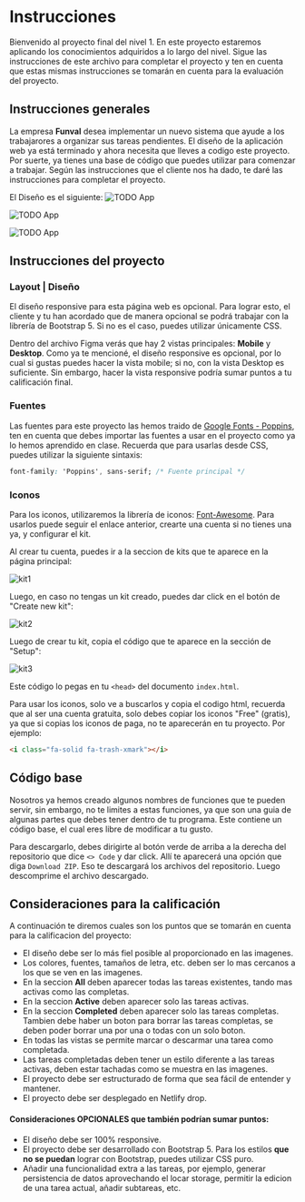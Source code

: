 # Instrucciones

Bienvenido al proyecto final del nivel 1. En este proyecto estaremos aplicando los conocimientos adquiridos a lo largo del nivel. Sigue las instrucciones de este archivo para completar el proyecto y ten en cuenta que estas mismas instrucciones se tomarán en cuenta para la evaluación del proyecto.

## Instrucciones generales

La empresa **Funval** desea implementar un nuevo sistema que ayude a los trabajarores a organizar sus tareas pendientes. El diseño de la aplicación web ya está terminado y ahora necesita que lleves a codigo este proyecto. Por suerte, ya tienes una base de código que puedes utilizar para comenzar a trabajar. Según las instrucciones que el cliente nos ha dado, te daré las instrucciones para completar el proyecto.

El Diseño es el siguiente: ![TODO App](./design/result-1.png)

![TODO App](./design/result-2.png)

![TODO App](./design/result-3.png)

## Instrucciones del proyecto

### Layout | Diseño

El diseño responsive para esta página web es opcional. Para lograr esto, el cliente y tu han acordado que de manera opcional se podrá trabajar con la librería de Bootstrap 5. Si no es el caso, puedes utilizar únicamente CSS.

Dentro del archivo Figma verás que hay 2 vistas principales: **Mobile** y **Desktop**. Como ya te mencioné, el diseño responsive es opcional, por lo cual si gustas puedes hacer la vista mobile; si no, con la vista Desktop es suficiente. Sin embargo, hacer la vista responsive podría sumar puntos a tu calificación final.

### Fuentes

Las fuentes para este proyecto las hemos traido de [Google Fonts - Poppins](https://fonts.google.com/specimen/Poppins), ten en cuenta que debes importar las fuentes a usar en el proyecto como ya lo hemos aprendido en clase. Recuerda que para usarlas desde CSS, puedes utilizar la siguiente sintaxis:

```css
font-family: 'Poppins', sans-serif; /* Fuente principal */
```

### Iconos

Para los iconos, utilizaremos la librería de iconos: [Font-Awesome](https://fontawesome.com/). Para usarlos puede seguir el enlace anterior, crearte una cuenta si no tienes una ya, y configurar el kit. 

Al crear tu cuenta, puedes ir a la seccion de kits que te aparece en la página principal:

![kit1](./design/kit_1.png)

Luego, en caso no tengas un kit creado, puedes dar click en el botón de "Create new kit":

![kit2](./design/kit_2.png)

Luego de crear tu kit, copia el código que te aparece en la sección de "Setup":

![kit3](./design/kit_3.png)

Este código lo pegas en tu `<head>` del documento `index.html`.

Para usar los iconos, solo ve a buscarlos y copia el codigo html, recuerda que al ser una cuenta gratuita, solo debes copiar los iconos "Free" (gratis), ya que si copias los iconos de paga, no te aparecerán en tu proyecto.
Por ejemplo:

```html
<i class="fa-solid fa-trash-xmark"></i>
```


## Código base

Nosotros ya hemos creado algunos nombres de funciones que te pueden servir, sin embargo, no te limites a estas funciones, ya que son una guia de algunas partes que debes tener dentro de tu programa. Este contiene un código base, el cual eres libre de modificar a tu gusto.

Para descargarlo, debes dirigirte al botón verde de arriba a la derecha del repositorio que dice `<> Code` y dar click. Allí te aparecerá una opción que diga `Download ZIP`. Eso te descargará los archivos del repositorio. Luego descomprime el archivo descargado.

## Consideraciones para la calificación

A continuación te diremos cuales son los puntos que se tomarán en cuenta para la calificacion del proyecto:

- El diseño debe ser lo más fiel posible al proporcionado en las imagenes.
- Los colores, fuentes, tamaños de letra, etc. deben ser lo mas cercanos a los que se ven en las imagenes.
- En la seccion **All** deben aparecer todas las tareas existentes, tando mas activas como las completas.
- En la seccion **Active** deben aparecer solo las tareas activas.
- En la seccion **Completed** deben aparecer solo las tareas completas. Tambien debe haber un boton para borrar las tareas completas, se deben poder borrar una por una o todas con un solo boton.
- En todas las vistas se permite marcar o descarmar una tarea como completada.
- Las tareas completadas deben tener un estilo diferente a las tareas activas, deben estar tachadas como se muestra en las imagenes.
- El proyecto debe ser estructurado de forma que sea fácil de entender y mantener.
- El proyecto debe ser desplegado en Netlify drop.

#### Consideraciones OPCIONALES que también podrían sumar puntos:
- El diseño debe ser 100% responsive.
- El proyecto debe ser desarrollado con Bootstrap 5. Para los estilos **que no se puedan** lograr con Bootstrap, puedes utilizar CSS puro.
- Añadir una funcionalidad extra a las tareas, por ejemplo, generar persistencia de datos aprovechando el locar storage, permitir la edicion de una tarea actual, añadir subtareas, etc.